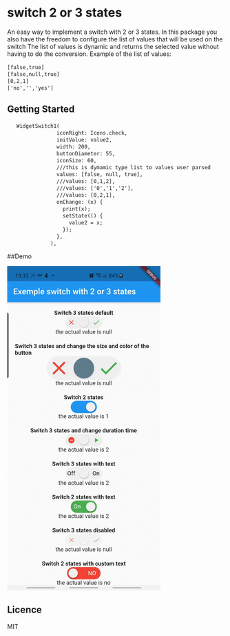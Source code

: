 # switch 2 or 3 states

An easy way to implement a switch with 2 or 3 states.
In this package you also have the freedom to configure the list of values that will be used on the switch
The list of values is dynamic and returns the selected value without having to do the conversion.
Example of the list of values:
```
[false,true]
[false,null,true]
[0,2,1]
['no','','yes']
```

## Getting Started


```
   WidgetSwitch1(
                iconRight: Icons.check,
                initValue: value2,
                width: 200,
                buttonDiameter: 55,
                iconSize: 60,
                ///this is dymamic type list to values user parsed
                values: [false, null, true],
                ///values: [0,1,2],
                ///values: ['0','1','2'],
                ///values: [0,2,1],
                onChange: (x) {
                  print(x);
                  setState(() {
                    value2 = x;
                  });
                },
              ),
```

##Demo

![Demo](https://github.com/robertoltrocha/flutter_switch_2_3_states/blob/main/images/example1.gif)

## Licence
MIT